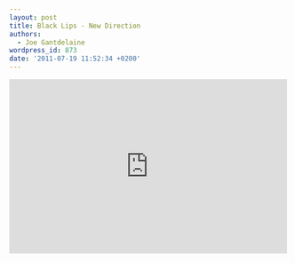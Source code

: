 ```yaml
---
layout: post
title: Black Lips - New Direction
authors:
  - Joe Gantdelaine
wordpress_id: 873
date: '2011-07-19 11:52:34 +0200'
---
```

<iframe width="500" height="314" src="http://www.youtube.com/embed/Idf9bIl1_qI" frameborder="0" allowfullscreen></iframe>
